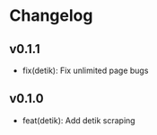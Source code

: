 # Changelog

## v0.1.1
- fix(detik): Fix unlimited page bugs

## v0.1.0
- feat(detik): Add detik scraping